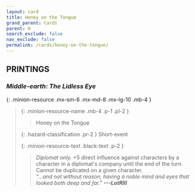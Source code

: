 ```yaml
---
layout: card
title: Honey on the Tongue
grand_parent: Cards
parent: H
search_exclude: false
nav_exclude: false
permalink: /cards/honey-on-the-tongue/
---
```


## PRINTINGS


### _Middle-earth: The Lidless Eye_

{: .minion-resource .mx-sm-6 .mx-md-8 .mx-lg-10 .mb-4 }
> {: .minion-resource-name .mb-4 .p-1 .pl-2 }
> > <div class="hazard-mp"></div>
> > <div class="card-name">Honey on the Tongue</div>
>
> {: .hazard-classification .pr-2 }
> Short-event
>
> {: .minion-resource-text .black-text .p-2 }
> > _Diplomat only._ +5 direct influence against characters by a character in a diplomat's company until the end of the turn. Cannot be duplicated on a given character. <br>_“...and not without reason, having a noble mind and eyes that looked both deep and far."_ ***---&#65279;LotRIII*** 
> 
